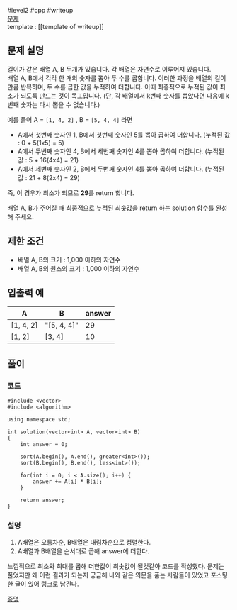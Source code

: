 
#level2 #cpp #writeup  
[문제](https://school.programmers.co.kr/learn/courses/30/lessons/12941)  
template : [[template of writeup]]  

## 문제 설명  

길이가 같은 배열 A, B 두개가 있습니다. 각 배열은 자연수로 이루어져 있습니다.  
배열 A, B에서 각각 한 개의 숫자를 뽑아 두 수를 곱합니다. 이러한 과정을 배열의 길이만큼 반복하며, 두 수를 곱한 값을 누적하여 더합니다. 이때 최종적으로 누적된 값이 최소가 되도록 만드는 것이 목표입니다. (단, 각 배열에서 k번째 숫자를 뽑았다면 다음에 k번째 숫자는 다시 뽑을 수 없습니다.)  

예를 들어 A = `[1, 4, 2]` , B = `[5, 4, 4]` 라면  

- A에서 첫번째 숫자인 1, B에서 첫번째 숫자인 5를 뽑아 곱하여 더합니다. (누적된 값 : 0 + 5(1x5) = 5)  
- A에서 두번째 숫자인 4, B에서 세번째 숫자인 4를 뽑아 곱하여 더합니다. (누적된 값 : 5 + 16(4x4) = 21)  
- A에서 세번째 숫자인 2, B에서 두번째 숫자인 4를 뽑아 곱하여 더합니다. (누적된 값 : 21 + 8(2x4) = 29)  

즉, 이 경우가 최소가 되므로 **29**를 return 합니다.  

배열 A, B가 주어질 때 최종적으로 누적된 최솟값을 return 하는 solution 함수를 완성해 주세요.  

## 제한 조건  

- 배열 A, B의 크기 : 1,000 이하의 자연수  
- 배열 A, B의 원소의 크기 : 1,000 이하의 자연수  

## 입출력 예  

| A         | B           | answer |  
| --------- | ----------- | ------ |  
| [1, 4, 2] | "[5, 4, 4]" | 29     |  
| [1, 2]    | [3, 4]      | 10     |  

## 풀이  

### 코드  

```  
#include <vector>  
#include <algorithm>  

using namespace std;  

int solution(vector<int> A, vector<int> B)  
{  
    int answer = 0;  
    
    sort(A.begin(), A.end(), greater<int>());  
    sort(B.begin(), B.end(), less<int>());  
    
    for(int i = 0; i < A.size(); i++) {  
        answer += A[i] * B[i];  
    }  

    return answer;  
}  
```  

### 설명  

1. A배열은 오름차순, B배열은 내림차순으로 정렬한다.  
2. A배열과 B배열을 순서대로 곱해 answer에 더한다.  

느낌적으로 최소와 최대를 곱해 더한값이 최솟값이 될것같아 코드를 작성했다. 문제는 풀었지만 왜 이런 결과가 되는지 궁금해 나와 같은 의문을 품는 사람들이 있었고 포스팅 한 글이 있어 링크로 남긴다.  

[증명](https://velog.io/@injoon2019/알고리즘-프로그래머스-최솟값-만들기)  
